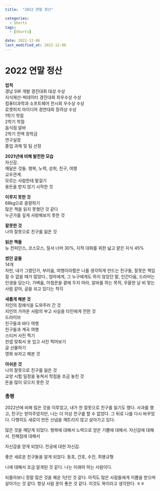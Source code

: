 ```yaml
---
title:  "2022 연말 정산" 

categories:
  - Shorts
tags:
  - [Shorts]

date: 2022-12-06
last_modified_at: 2022-12-06
---
```

# 2022 연말 정산
**업적**  
경남 SW 개발 경진대회 대상 수상  
지식재산-빅데이터 경진대회 최우수상 수상  
컴퓨터과학과 소프트웨어 전시회 우수상 수상  
로켓피치 아이디어 경연대회 장려상 수상  
1학기 학점  
2학기 학점  
음식점 알바  
2학기 전액 장학금  
연구실장  
졸업 과제 및 팀 선정

**2021년에 비해 발전한 모습**  
자신감.  
깨달은 것들. 행복, 노력, 성취, 친구, 여행  
교우관계.  
모르는 사람한테 말걸기  
용돈을 받지 않기 시작한 것  

**이루지 못한 것**  
68kg으로 증량하기  
많은 책을 읽지 못했던 것 같다  
누군가를 깊게 사랑해보지 못한 것  

**잘못한 것**  
나의 잘못으로 친구를 잃은 것  

**읽은 책들**  
뉴 컨피던스, 코스모스, 질서 너머 30%, 지적 대화를 위한 넓고 얕은 지식 45%

**썼던 글들**  
14개  
자만, 내가 그랬던가, 부러움, 여행이라함은 나를 생각하게 만드는 친구들, 잘못은 책임질 수 없을 때가 많았다., 엄마에게, 그 누구에게도 하지 않았던 말, 인간다움, 드라마는 인생을 담는다, 가벼움, 아첨꾼을 곁에 두지 마라, 알바를 하는 목적, 우울한 날 비 맞는 사람 같아, 글을 쉬고 있다는 착각

**새롭게 해본 것**  
지인의 장례식을 도와주러 간 것  
지인의 가까운 사람의 부고 사실을 타인에게 전한 것  
드라이브  
친구들과 바다 여행  
친구들과 계곡 여행  
스티커 사진 찍기  
컨셉 맞춰서 옷 입고 사진 찍어보기  
글 선물하기  
영화 보자고 해본 것  

**아쉬운 것**  
나의 잘못으로 친구를 잃은 것  
교양 시험 일정을 놓쳐서 학점을 조금 놓친 것  
돈을 많이 모으지 못한 것  

### **총평**  
2022년에 비해 많은 것을 이루었고, 내가 한 잘못으로 친구를 잃기도 했다. 사과를 했고, 친구는 받아주었지만, 나는 더 이상 친구를 할 수 없었다. 그 뒤로 나를 다시 바꾸었다. 다행히도 새로이 만든 신념을 깨트리지 않고 살아가고 있다.  

많은 것을 깨닫게 되었다. 행복에 대해서 노력으로 얻은 기쁨에 대해서. 자신감에 대해서. 친해짐에 대해서  

자신감을 얻게 되었다. 전공에 대한 자신감.  

좋은 새로운 친구들을 알게 되었다. 동호, 건호, 수진, 최병규형  

나에 대해서 조금 알게된 것 같다. 나는 이래야 하는 사람이다.  

되돌아보니 정말 많은 것을 해온 1년인 것 같다. 아직도 많은 사람들에게 이쁨을 받으며 살아가는 것 같다. 항상 사람 운이 좋은 것 같다. 이것도 복이라고 생각한다. ㅎㅎ